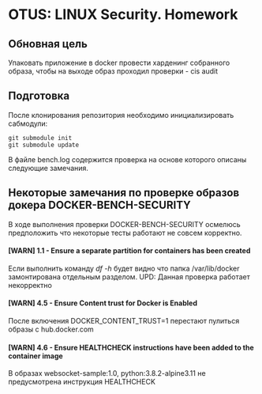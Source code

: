 # OTUS: LINUX Security. Homework 
## Обновная цель
Упаковать приложение в docker провести харденинг собранного образа, чтобы на выходе образ проходил проверки - cis audit

## Подготовка
После клонирования репозитория необходимо инициализировать сабмодули:
```shell script
git submodule init
git submodule update
```

В файле bench.log содержится проверка на основе которого описаны следующие замечания.
## Некоторые замечания по проверке образов докера DOCKER-BENCH-SECURITY
В ходе выполнения проверки DOCKER-BENCH-SECURITY осмелюсь предположить что  некоторые тесты работают не совсем корректно.

#### [WARN] 1.1  - Ensure a separate partition for containers has been created
Если выполнить команду *df -h* будет видно что папка /var/lib/docker замонтирована отдельным разделом. 
UPD: Данная проверка работает некорректно
#### [WARN] 4.5  - Ensure Content trust for Docker is Enabled
После включения DOCKER_CONTENT_TRUST=1 перестают пулиться образы с hub.docker.com
#### [WARN] 4.6  - Ensure HEALTHCHECK instructions have been added to the container image
В образах websocket-sample:1.0, python:3.8.2-alpine3.11 не предусмотрена инструкция HEALTHCHECK

